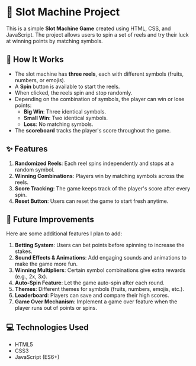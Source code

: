  # 🎰 Slot Machine Project

This is a simple **Slot Machine Game** created using HTML, CSS, and JavaScript. The project allows users to spin a set of reels and try their luck at winning points by matching symbols.

## 🚀 How It Works

- The slot machine has **three reels**, each with different symbols (fruits, numbers, or emojis).
- A **Spin** button is available to start the reels.
- When clicked, the reels spin and stop randomly.
- Depending on the combination of symbols, the player can win or lose points:
  - **Big Win**: Three identical symbols.
  - **Small Win**: Two identical symbols.
  - **Loss**: No matching symbols.
- The **scoreboard** tracks the player's score throughout the game.
  
## ✨ Features

1. **Randomized Reels**: Each reel spins independently and stops at a random symbol.
2. **Winning Combinations**: Players win by matching symbols across the reels.
3. **Score Tracking**: The game keeps track of the player's score after every spin.
4. **Reset Button**: Users can reset the game to start fresh anytime.

## 🔮 Future Improvements

Here are some additional features I plan to add:

1. **Betting System**: Users can bet points before spinning to increase the stakes.
2. **Sound Effects & Animations**: Add engaging sounds and animations to make the game more fun.
3. **Winning Multipliers**: Certain symbol combinations give extra rewards (e.g., 2x, 3x).
4. **Auto-Spin Feature**: Let the game auto-spin after each round.
5. **Themes**: Different themes for symbols (fruits, numbers, emojis, etc.).
6. **Leaderboard**: Players can save and compare their high scores.
7. **Game Over Mechanism**: Implement a game over feature when the player runs out of points or spins.

## 💻 Technologies Used

- HTML5
- CSS3
- JavaScript (ES6+)
